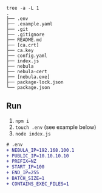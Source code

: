 ```shell
tree -a -L 1
.
├── .env
├── .example.yaml
├── .git
├── .gitignore
├── README.md
├── [ca.crt]
├── ca.key
├── config.yaml
├── index.js
├── nebula
├── nebula-cert
├── [nebula.exe]
├── package-lock.json
└── package.json
```

## Run

1. `npm i`
1. `touch .env` (see example below)
1. `node index.js`

```patch
# .env
+ NEBULA_IP=192.168.100.1
+ PUBLIC_IP=10.10.10.10
+ PREFIX=NZ
+ START_IP=100
+ END_IP=255
+ BATCH_SIZE=1
+ CONTAINS_EXEC_FILES=1
```

